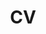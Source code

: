 ---
layout: redirect
permalink: /cv/
title: CV
order: 3
description: 
nav: true
redirect: https://www.jacobbradt.com/assets/pdf/cv/bradt_cv.pdf
newtab: true
---